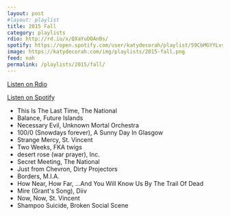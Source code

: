 ```yaml
---
layout: post
#layout: playlist
title: 2015 Fall
category: playlists
rdio: http://rd.io/x/QXaYuDOAnBs/
spotify: https://open.spotify.com/user/katydecorah/playlist/59CbMGYYLvsak0wace3nKP
image: https://katydecorah.com/img/playlists/2015-fall.png
feed: nah
permalink: /playlists/2015/fall/
---
```


[Listen on Rdio](http://rd.io/x/QXaYuDOAnBs/)

[Listen on Spotify](https://open.spotify.com/user/katydecorah/playlist/59CbMGYYLvsak0wace3nKP)

* This Is The Last Time, The National
* Balance, Future Islands
* Necessary Evil, Unknown Mortal Orchestra
* 100/0 (Snowdays forever), A Sunny Day In Glasgow
* Strange Mercy, St. Vincent
* Two Weeks, FKA twigs
* desert rose (war prayer), Inc.
* Secret Meeting, The National
* Just from Chevron, Dirty Projectors
* Borders, M.I.A.
* How Near, How Far, ...And You Will Know Us By The Trail Of Dead
* Mire (Grant's Song), Diiv
* Now, Now, St. Vincent
* Shampoo Suicide, Broken Social Scene
